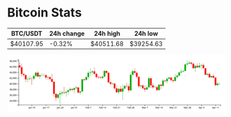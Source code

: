 # Bitcoin Stats

BTC/USDT|24h change|24h high|24h low|
|---|---|---|---|
|$40107.95|-0.32%|$40511.68|$39254.63|

<img src="./chart.svg">

